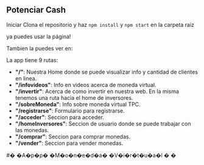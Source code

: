 ##  Potenciar Cash


Iniciar
Clona el repositorio y haz `npm install` y `npm start` en la carpeta raiz

ya puedes usar la página!

Tambien la puedes ver en: 


La app tiene 9 rutas:

 - **"/"**: Nuestra Home donde se puede visualizar info y cantidad de clientes en linea.
 - **"/infovideos"**: Info en videos acerca de moneda virtual.
 - **"/invertir"**: Acerca de como invertir en nuestra web. En la misma tenemos una ruta hacia el home de inversores.
- **"/sobreMoneda"**: Info sobre moneda virtual TPC.
 - **"/registrarse"**: Formulario para registrarse.
- **"/acceder"**: Seccion para acceder.
 - **"/homeInversores"**: Seccion de usuario donde se puede trabajar con las monedas.
 - **"/comprar"**: Seccion para comprar monedas.
 - **"/vender"**: Seccion para vender monedas.



#� �A�p�p� �M�o�n�e�d�a� �V�i�r�t�u�a�l
�
�
